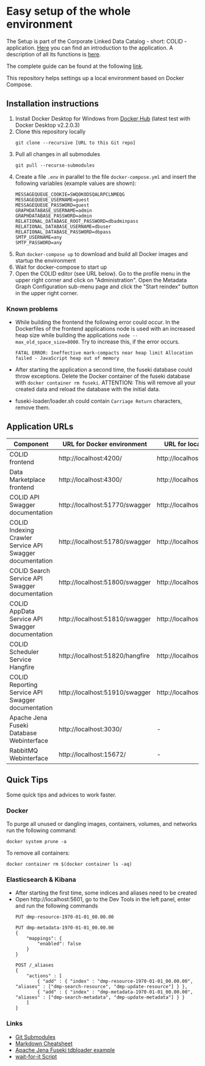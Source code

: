 # Easy setup of the whole environment

The Setup is part of the Corporate Linked Data Catalog - short: COLID - application.
[Here](https://colid.pages.gitlab.bayer.com/docs/tech/#/?id=introduction) you can find an introduction to the application.
A description of all its functions is [here](https://colid.pages.gitlab.bayer.com/docs/tech/#/functional-specification).

The complete guide can be found at the following [link](https://bayer-group.github.io/colid-documentation).

This repository helps settings up a local environment based on Docker Compose.

## Installation instructions

1. Install Docker Desktop for Windows from [Docker Hub](https://hub.docker.com/editions/community/docker-ce-desktop-windows/) (latest test with Docker Desktop v2.2.0.3)
2. Clone this repository locally
    ```console
    git clone --recursive [URL to this Git repo]
    ```
3. Pull all changes in all submodules
    ```console
    git pull --recurse-submodules
    ```
4. Create a file `.env` in parallel to the file `docker-compose.yml` and insert the following variables (example values are shown):
    ```
    MESSAGEQUEUE_COOKIE=SWQOKODSQALRPCLNMEQG
    MESSAGEQUEUE_USERNAME=guest
    MESSAGEQUEUE_PASSWORD=guest
    GRAPHDATABASE_USERNAME=admin
    GRAPHDATABASE_PASSWORD=admin
    RELATIONAL_DATABASE_ROOT_PASSWORD=dbadminpass
    RELATIONAL_DATABASE_USERNAME=dbuser
    RELATIONAL_DATABASE_PASSWORD=dbpass
    SMTP_USERNAME=any
    SMTP_PASSWORD=any
    ```
5. Run `docker-compose up` to download and build all Docker images and startup the environment
6. Wait for docker-compose to start up
7. Open the COLID editor (see URL below). Go to the profile menu in the upper right corner and click on "Administration". Open the Metadata Graph Configuration sub-menu page and click the "Start reindex" button in the upper right corner.

### Known problems

- While building the frontend the following error could occur. In the Dockerfiles of the frontend applications node is used with an increased heap size while building the applications `node --max_old_space_size=8000`. Try to increase this, if the error occurs.
    ```
    FATAL ERROR: Ineffective mark-compacts near heap limit Allocation failed - JavaScript heap out of memory
    ```
- After starting the application a second time, the fuseki database could throw exceptions. Delete the Docker container of the fuseki database with `docker container rm fuseki`. ATTENTION: This will remove all your created data and reload the database with the initial data.

- fuseki-loader/loader.sh could contain `Carriage Return` characters, remove them.

## Application URLs

| Component                                                | URL for Docker environment      | URL for local environment       | Username | Password |
| -------------------------------------------------------- | ------------------------------- | ------------------------------- |--------- | -------- |
| COLID frontend                                           | http://localhost:4200/          | http://localhost:4201/          | -        | -        |
| Data Marketplace frontend                                | http://localhost:4300/          | http://localhost:4301/          | -        | -        |
| COLID API Swagger documentation                          | http://localhost:51770/swagger  | http://localhost:51771/swagger  | -        | -        |
| COLID Indexing Crawler Service API Swagger documentation | http://localhost:51780/swagger  | http://localhost:51781/swagger  | -        | -        |
| COLID Search Service API Swagger documentation           | http://localhost:51800/swagger  | http://localhost:51801/swagger  | -        | -        |
| COLID AppData Service API Swagger documentation          | http://localhost:51810/swagger  | http://localhost:51811/swagger  | -        | -        |
| COLID Scheduler Service Hangfire                         | http://localhost:51820/hangfire | http://localhost:51821/hangfire | -        | -        |
| COLID Reporting Service API Swagger documentation        | http://localhost:51910/swagger  | http://localhost:51911/swagger  | -        | -        |
| Apache Jena Fuseki Database Webinterface                 | http://localhost:3030/          | -                               | admin    | admin    |
| RabbitMQ Webinterface                                    | http://localhost:15672/         | -                               | guest    | guest    |

## Quick Tips

Some quick tips and advices to work faster.

### Docker

To purge all unused or dangling images, containers, volumes, and networks run the following command:
```console
docker system prune -a
```

To remove all containers:
```console
docker container rm $(docker container ls -aq)
```

### Elasticsearch & Kibana

- After starting the first time, some indices and aliases need to be created
- Open http://localhost:5601, go to the Dev Tools in the left panel, enter and run the following commands
    ```
    PUT dmp-resource-1970-01-01_00.00.00

    PUT dmp-metadata-1970-01-01_00.00.00
    {
        "mappings": {
            "enabled": false 
        }
    }

    POST /_aliases
    {
        "actions" : [
            { "add" : { "index" : "dmp-resource-1970-01-01_00.00.00", "aliases" : ["dmp-search-resource", "dmp-update-resource"] } },
            { "add" : { "index" : "dmp-metadata-1970-01-01_00.00.00", "aliases" : ["dmp-search-metadata", "dmp-update-metadata"] } }
        ]
    }
    ```

### Links

- [Git Submodules](https://www.vogella.com/tutorials/GitSubmodules/article.html)
- [Markdown Cheatsheet](https://github.com/adam-p/markdown-here/wiki/Markdown-Cheatsheet)
- [Apache Jena Fuseki tdbloader example](https://www.csee.umbc.edu/courses/graduate/691/spring14/01/examples/jena/README.txt)
- [wait-for-it Script](https://github.com/vishnubob/wait-for-it)
